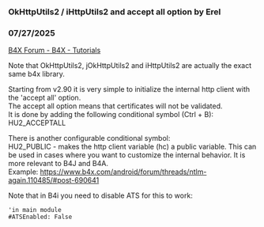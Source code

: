 ###  OkHttpUtils2 / iHttpUtils2 and accept all option by Erel
### 07/27/2025
[B4X Forum - B4X - Tutorials](https://www.b4x.com/android/forum/threads/110673/)

Note that OkHttpUtils2, jOkHttpUtils2 and iHttpUtils2 are actually the exact same b4x library.  
  
Starting from v2.90 it is very simple to initialize the internal http client with the 'accept all' option.  
The accept all option means that certificates will not be validated.  
It is done by adding the following conditional symbol (Ctrl + B):  
HU2\_ACCEPTALL  
  
There is another configurable conditional symbol:  
HU2\_PUBLIC - makes the http client variable (hc) a public variable. This can be used in cases where you want to customize the internal behavior. It is more relevant to B4J and B4A.  
Example: <https://www.b4x.com/android/forum/threads/ntlm-again.110485/#post-690641>  
  
Note that in B4i you need to disable ATS for this to work:  

```B4X
'in main module  
#ATSEnabled: False
```